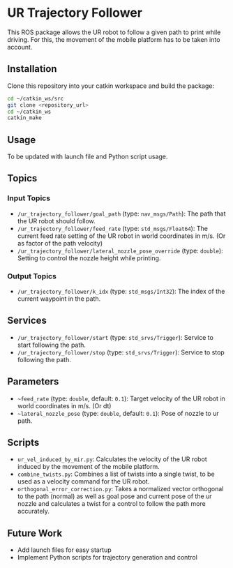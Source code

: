 # UR Trajectory Follower

This ROS package allows the UR robot to follow a given path to print while driving. For this, the movement of the mobile platform has to be taken into account.


## Installation
Clone this repository into your catkin workspace and build the package:
```sh
cd ~/catkin_ws/src
git clone <repository_url>
cd ~/catkin_ws
catkin_make
```

## Usage
To be updated with launch file and Python script usage.

## Topics

### Input Topics
- `/ur_trajectory_follower/goal_path` (type: `nav_msgs/Path`): The path that the UR robot should follow.
- `/ur_trajectory_follower/feed_rate` (type: `std_msgs/Float64`): The current feed rate setting of the UR robot in world coordinates in m/s. (Or as factor of the path velocity)
- `/ur_trajectory_follower/lateral_nozzle_pose_override` (type: `double`): Setting to control the nozzle height while printing.

### Output Topics
- `/ur_trajectory_follower/k_idx` (type: `std_msgs/Int32`): The index of the current waypoint in the path.

## Services
- `/ur_trajectory_follower/start` (type: `std_srvs/Trigger`): Service to start following the path.
- `/ur_trajectory_follower/stop` (type: `std_srvs/Trigger`): Service to stop following the path.

## Parameters
- `~feed_rate` (type: `double`, default: `0.1`): Target velocity of the UR robot in world coordinates in m/s. (Or dt)
- `~lateral_nozzle_pose` (type: `double`, default: `0.1`): Pose of nozzle to ur path.


## Scripts
- `ur_vel_induced_by_mir.py`: Calculates the velocity of the UR robot induced by the movement of the mobile platform.
- `combine_twists.py`: Combines a list of twists into a single twist, to be used as a velocity command for the UR robot.
- `orthogonal_error_correction.py`: Takes a normalized vector orthogonal to the path (normal) as well as goal pose and current pose of the ur nozzle and calculates a twist for a control to follow the path more accurately.

## Future Work
- Add launch files for easy startup
- Implement Python scripts for trajectory generation and control
